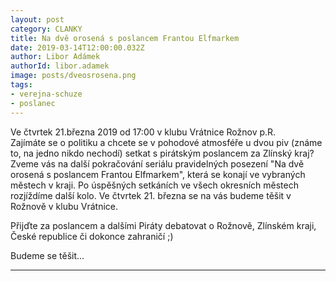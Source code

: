 ```yaml
---
layout: post
category: CLANKY
title: Na dvě orosená s poslancem Frantou Elfmarkem
date: 2019-03-14T12:00:00.032Z
author: Libor Adámek
authorId: libor.adamek
image: posts/dveosrosena.png
tags: 
- verejna-schuze
- poslanec
---
```

Ve čtvrtek 21.března 2019 od 17:00 v klubu Vrátnice Rožnov p.R.<br>
Zajímáte se o politiku a chcete se v pohodové atmosféře u dvou piv (známe to, na jedno nikdo nechodí) 
setkat s pirátským poslancem za Zlínský kraj? 
Zveme vás na další pokračování seriálu pravidelných posezení "Na dvě orosená s poslancem Frantou Elfmarkem", 
která se konají ve vybraných městech v kraji. Po úspěšných setkáních ve všech okresních městech rozjíždíme další kolo. 
Ve čtvrtek 21. března se na vás budeme těšit v Rožnově v klubu Vrátnice.

Přijďte za poslancem a dalšími Piráty debatovat o Rožnově, Zlínském kraji, České republice či dokonce zahraničí ;)

Budeme se těšit...

- - -
